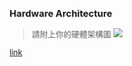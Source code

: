 ### Hardware Architecture
> 請附上你的硬體架構圖
![](https://course.playlab.tw/md/uploads/1723d630-bc0e-42a4-95b0-a2a1bfa90355.png)

[link](https://course.playlab.tw/md/Wx_gaE9eRUmicWeeSahPKQ?both)
